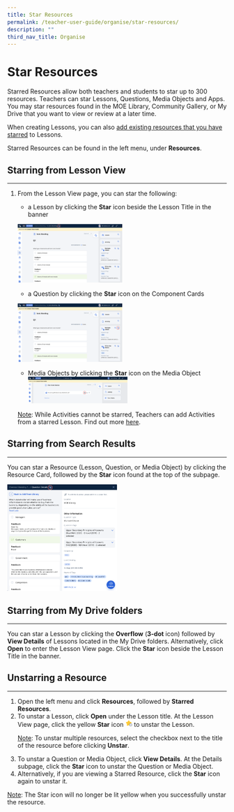 ```yaml
---
title: Star Resources
permalink: /teacher-user-guide/organise/star-resources/
description: ""
third_nav_title: Organise
---
```

<h1>Star Resources</h1>

<p>Starred Resources allow both teachers and students to star up to 300 resources. Teachers can star Lessons, Questions, Media Objects and Apps. You may star resources found in the MOE Library, Community Gallery, or My Drive that you want to view or review at a later time.</p>

<p>When creating Lessons, you can also <a target="_blank" href="/teacher-user-guide/author/add-existing-from-library-and-starred-resources/">add existing resources that you have starred</a> to Lessons.</p>

<p>Starred Resources can be found in the left menu, under <strong>Resources</strong>.</p>

<h2>Starring from Lesson View</h2>

<hr>

<ol>
<li>
<p>From the Lesson View page, you can star the following:</p>
<ul>
<li>a Lesson by clicking the <strong>Star</strong> icon beside the Lesson Title in the banner</li>
</ul>

<p><img style="width: 50%;" src="/images/2Teacher/O-Star.png"></p>

<ul>
<li>a Question by clicking the <strong>Star</strong> icon on the Component Cards</li>
</ul>

<p><img style="width: 50%;" src="/images/2Teacher/O-Star1.png"></p>

<ul>
<li>Media Objects by clicking the <strong>Star</strong> icon on the Media Object <img style="width: 50%;" src="/images/2Teacher/O-StarMediaObject.png"></li>
</ul>

<p><u>Note</u>: While Activities cannot be starred, Teachers can add Activities from a starred Lesson. Find out more <a target="_blank" href="/teacher-user-guide/author/add-existing-from-library-and-starred-resources/">here</a>.</p>
</li>
</ol>

<h2>Starring from Search Results</h2>

<hr>

<p>You can star a Resource (Lesson, Question, or Media Object) by clicking the Resource Card, followed by the <strong>Star</strong> icon found at the top of the subpage.</p>

<p><img style="width: 50%;" src="/images/2Teacher/O-Star2.png"></p>

<h2>Starring from My Drive folders</h2>

<hr>

<p>You can star a Lesson by clicking the <strong>Overflow</strong> (<strong>3-dot</strong> icon) followed by <strong>View Details</strong> of Lessons located in the My Drive folders. Alternatively, click <strong>Open</strong> to enter the Lesson View page. Click the <strong>Star</strong> icon beside the Lesson Title in the banner.</p>

	
<h2>Unstarring a Resource</h2>
<hr>
<ol>
<li>Open the left menu and click <strong>Resources</strong>, followed by <strong>Starred Resources</strong>.</li>
<li>To unstar a Lesson, click <strong>Open</strong> under the Lesson title. At the Lesson View page, click the yellow <strong>Star</strong> icon <img style="width:1rem; display: inline;" src="/images/Icons/Unstar.svg"> to unstar the Lesson.</li>
<p><u>Note</u>: To unstar multiple resources, select the checkbox next to the title of the resource before clicking <strong>Unstar</strong>.</p>
<li>To unstar a Question or Media Object, click <strong>View Details</strong>. At the Details subpage, click the <strong>Star</strong> icon to unstar the Question or Media Object.</li>
<li>Alternatively, if you are viewing a Starred Resource, click the <strong>Star</strong> icon again to unstar it.</li>
</ol>
<p><u>Note</u>: The Star icon will no longer be lit yellow when you successfully unstar the resource.</p>